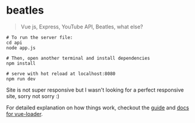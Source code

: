 # beatles

> Vue js, Express, YouTube API, Beatles, what else?

```
# To run the server file:
cd api
node app.js

# Then, open another terminal and install dependencies
npm install

# serve with hot reload at localhost:8080
npm run dev

```
Site is not super responsive but I wasn't looking for a perfect responsive site, sorry not sorry :)

For detailed explanation on how things work, checkout the [guide](http://vuejs-templates.github.io/webpack/) and [docs for vue-loader](http://vuejs.github.io/vue-loader).
